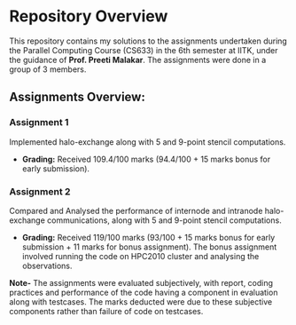 # Repository Overview

This repository contains my solutions to the assignments undertaken during the Parallel Computing Course (CS633) in the 6th semester at IITK, under the guidance of **Prof. Preeti Malakar**. The assignments were done in a group of 3 members.

## Assignments Overview:

### Assignment 1
Implemented halo-exchange along with 5 and 9-point stencil computations.

- **Grading:** Received 109.4/100 marks (94.4/100 + 15 marks bonus for early submission).

### Assignment 2
Compared and Analysed the performance of internode and intranode halo-exchange communications, along with 5 and 9-point stencil computations.

- **Grading:** Received 119/100 marks (93/100 + 15 marks bonus for early submission + 11 marks for bonus assignment). The bonus assignment involved running the code on HPC2010 cluster and analysing the observations.

**Note-** The assignments were evaluated subjectively, with report, coding practices and performance of the code having a component in evaluation along with testcases. The marks deducted were due to these subjective components rather than failure of code on testcases.
